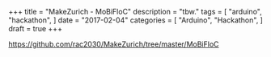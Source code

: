 +++
title = "MakeZurich - MoBiFloC"
description = "tbw."
tags = [
    "arduino",
    "hackathon",
]
date = "2017-02-04"
categories = [
    "Arduino",
    "Hackathon",
]
draft = true
+++

https://github.com/rac2030/MakeZurich/tree/master/MoBiFloC

